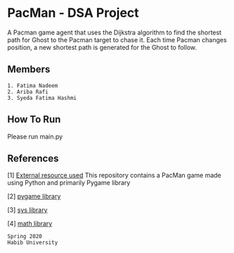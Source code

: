 # PacMan - DSA Project

A Pacman​ game agent that uses the Dijkstra algorithm to find the shortest path for Ghost​ to the Pacman target to chase it. Each time Pacman​ changes position, a new shortest path is generated for the Ghost to follow​. 

## Members
	1. Fatima Nadeem
	2. Ariba Rafi
	3. Syeda Fatima Hashmi

## How To Run

Please run main.py

## References

[1] [External resource used](https://github.com/a-plus-coding/pacman-with-python)
	This repository contains a PacMan game made using Python and primarily Pygame library

[2] [pygame library](https://www.pygame.org)

[3] [sys library](https://docs.python.org/3/library/sys.html)

[4] [math library](https://docs.python.org/3/library/math.html)

	
	Spring 2020
	Habib University